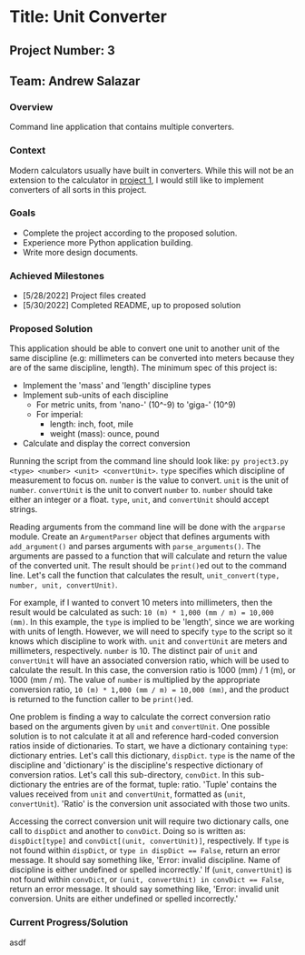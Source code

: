 # Title: Unit Converter

## Project Number: 3

## Team: Andrew Salazar

### Overview

Command line application that contains multiple converters.

### Context

Modern calculators usually have built in converters. While this will not
be an extension to the calculator in [project 1](../Proj1%20-%20CalculatorNoGUI/), I would still like to implement converters of all sorts in this project.

### Goals

- Complete the project according to the proposed solution.
- Experience more Python application building.
- Write more design documents.

### Achieved Milestones

- [5/28/2022] Project files created
- [5/30/2022] Completed README, up to proposed solution

### Proposed Solution

This application should be able to convert one unit to another unit of the same discipline (e.g: millimeters can be converted into meters because they are of the same discipline, length). The minimum spec of this project is:

- Implement the 'mass' and 'length' discipline types
- Implement sub-units of each discipline
  - For metric units, from 'nano-' (10^-9) to 'giga-' (10^9)
  - For imperial:
    - length: inch, foot, mile
    - weight (mass): ounce, pound
- Calculate and display the correct conversion

Running the script from the command line should look like: `py project3.py <type> <number> <unit> <convertUnit>`. `type` specifies which discipline of measurement to focus on. `number` is the value to convert. `unit` is the unit of `number`. `convertUnit` is the unit to convert `number` to. `number` should take either an integer or a float. `type`, `unit`, and `convertUnit` should accept strings.

Reading arguments from the command line will be done with the `argparse` module. Create an `ArgumentParser` object that defines arguments with `add_argument()` and parses arguments with `parse_arguments()`. The arguments are passed to a function that will calculate and return the value of the converted unit. The result should be `print()`ed out to the command line. Let's call the function that calculates the result, `unit_convert(type, number, unit, convertUnit)`.

For example, if I wanted to convert 10 meters into millimeters, then the result would be calculated as such: `10 (m) * 1,000 (mm / m) = 10,000 (mm)`. In this example, the `type` is implied to be 'length', since we are working with units of length. However, we will need to specify `type` to the script so it knows which discipline to work with. `unit` and `convertUnit` are meters and millimeters, respectively. `number` is 10. The distinct pair of `unit` and `convertUnit` will have an associated conversion ratio, which will be used to calculate the result. In this case, the conversion ratio is 1000 (mm) / 1 (m), or 1000 (mm / m). The value of `number` is multiplied by the appropriate conversion ratio, `10 (m) * 1,000 (mm / m) = 10,000 (mm)`, and the product is returned to the function caller to be `print()`ed.

One problem is finding a way to calculate the correct conversion ratio based on the arguments given by `unit` and `convertUnit`. One possible solution is to not calculate it at all and reference hard-coded conversion ratios inside of dictionaries. To start, we have a dictionary containing `type`: dictionary entries. Let's call this dictionary, `dispDict`. `type` is the name of the discipline and 'dictionary' is the discipline's respective dictionary of conversion ratios. Let's call this sub-directory, `convDict`. In this sub-dictionary the entries are of the format, tuple: ratio. 'Tuple' contains the values received from `unit` and `convertUnit`, formatted as (`unit`, `convertUnit`). 'Ratio' is the conversion unit associated with those two units.

Accessing the correct conversion unit will require two dictionary calls, one call to `dispDict` and another to `convDict`. Doing so is written as: `dispDict[type]` and `convDict[(unit, convertUnit)]`, respectively. If `type` is not found within `dispDict`, or `type in dispDict == False`, return an error message. It should say something like, 'Error: invalid discipline. Name of discipline is either undefined or spelled incorrectly.' If (`unit`, `convertUnit`) is not found within `convDict`, or `(unit, convertUnit) in convDict == False`, return an error message. It should say something like, 'Error: invalid unit conversion. Units are either undefined or spelled incorrectly.'

### Current Progress/Solution

asdf

